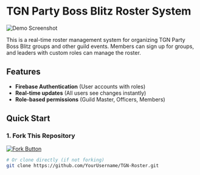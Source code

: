 # TGN Party Boss Blitz Roster System

![Demo Screenshot](https://i.imgur.com/example.png)

This is a real-time roster management system for organizing TGN Party Boss Blitz groups and other guild events.
Members can sign up for groups, and leaders with custom roles can manage the roster.

## Features

- **Firebase Authentication** (User accounts with roles)
- **Real-time updates** (All users see changes instantly)
- **Role-based permissions** (Guild Master, Officers, Members)

## Quick Start

### 1. Fork This Repository
[![Fork Button](https://i.imgur.com/fork-button.png)](https://github.com/YourUsername/TGN-Roster/fork)

```bash
# Or clone directly (if not forking)
git clone https://github.com/YourUsername/TGN-Roster.git
